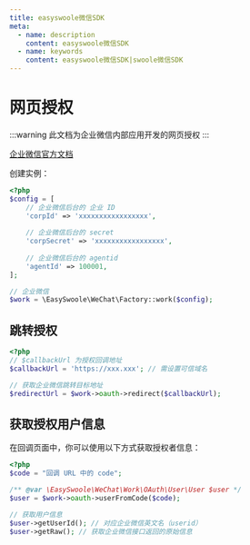 ```yaml
---
title: easyswoole微信SDK
meta:
  - name: description
    content: easyswoole微信SDK
  - name: keywords
    content: easyswoole微信SDK|swoole微信SDK
---
```


# 网页授权

:::warning
  此文档为企业微信内部应用开发的网页授权
:::

[企业微信官方文档](https://work.weixin.qq.com/api/doc#90000/90135/91020)

创建实例：

```php
<?php
$config = [
    // 企业微信后台的 企业 ID
    'corpId' => 'xxxxxxxxxxxxxxxxx',
    
    // 企业微信后台的 secret
    'corpSecret' => 'xxxxxxxxxxxxxxxxx',
    
    // 企业微信后台的 agentid
    'agentId' => 100001,
];

// 企业微信
$work = \EasySwoole\WeChat\Factory::work($config);
```

## 跳转授权

```php
<?php
// $callbackUrl 为授权回调地址
$callbackUrl = 'https://xxx.xxx'; // 需设置可信域名

// 获取企业微信跳转目标地址
$redirectUrl = $work->oauth->redirect($callbackUrl);
```

## 获取授权用户信息

在回调页面中，你可以使用以下方式获取授权者信息：

```php
<?php
$code = "回调 URL 中的 code";

/** @var \EasySwoole\WeChat\Work\OAuth\User\User $user */
$user = $work->oauth->userFromCode($code);

// 获取用户信息
$user->getUserId(); // 对应企业微信英文名（userid）
$user->getRaw(); // 获取企业微信接口返回的原始信息
```